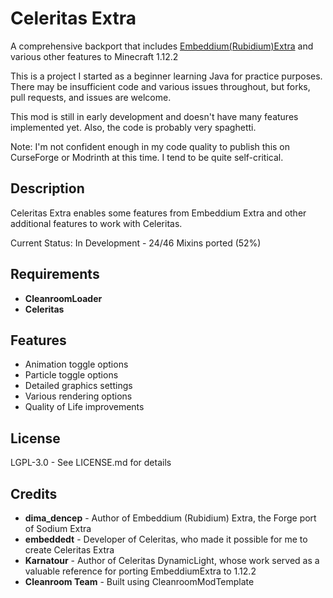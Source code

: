 # Celeritas Extra

A comprehensive backport that includes [Embeddium(Rubidium)Extra](https://github.com/embeddedt/rubidium-extra) and various other features to Minecraft 1.12.2

This is a project I started as a beginner learning Java for practice purposes.
There may be insufficient code and various issues throughout, but forks, pull requests, and issues are welcome.

This mod is still in early development and doesn't have many features implemented yet.
Also, the code is probably very spaghetti.

Note: I'm not confident enough in my code quality to publish this on CurseForge or Modrinth at this time. I tend to be quite self-critical.

## Description

Celeritas Extra enables some features from Embeddium Extra and other additional features to work with Celeritas.

Current Status: In Development - 24/46 Mixins ported (52%)

## Requirements

* **CleanroomLoader**
* **Celeritas**

## Features

* Animation toggle options
* Particle toggle options
* Detailed graphics settings
* Various rendering options
* Quality of Life improvements

## License

LGPL-3.0 - See LICENSE.md for details

## Credits

* **dima_dencep** - Author of Embeddium (Rubidium) Extra, the Forge port of Sodium Extra
* **embeddedt** - Developer of Celeritas, who made it possible for me to create Celeritas Extra
* **Karnatour** - Author of Celeritas DynamicLight, whose work served as a valuable reference for porting EmbeddiumExtra to 1.12.2
* **Cleanroom Team** - Built using CleanroomModTemplate

